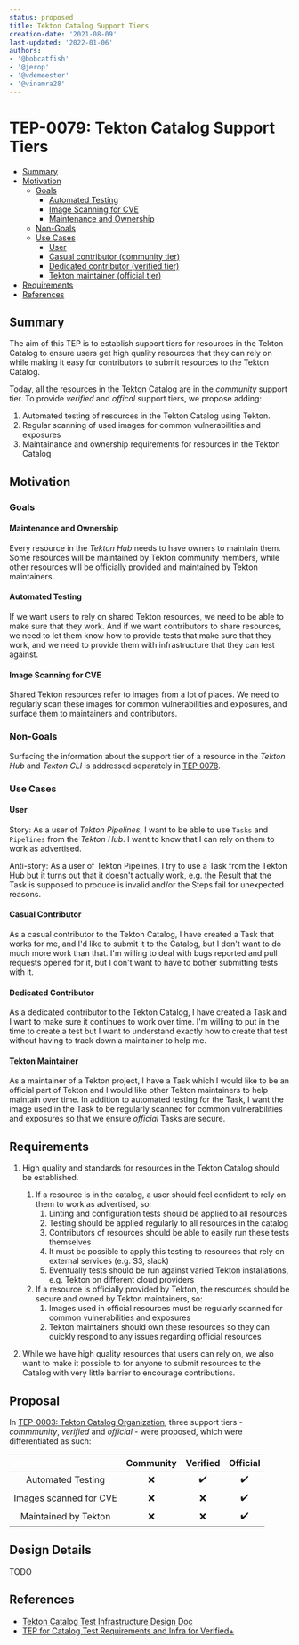 ```yaml
---
status: proposed
title: Tekton Catalog Support Tiers
creation-date: '2021-08-09'
last-updated: '2022-01-06'
authors:
- '@bobcatfish'
- '@jerop'
- '@vdemeester'
- '@vinamra28'
---
```


# TEP-0079: Tekton Catalog Support Tiers

<!-- toc -->
- [Summary](#summary)
- [Motivation](#motivation)
  - [Goals](#goals)
    - [Automated Testing](#automated-testing)
    - [Image Scanning for CVE](#image-scanning-for-cve)
    - [Maintenance and Ownership](#maintenance-and-ownership)
  - [Non-Goals](#non-goals)
  - [Use Cases](#use-cases)
    - [User](#user)
    - [Casual contributor (community tier)](#casual-contributor-community-tier)
    - [Dedicated contributor (verified tier)](#dedicated-contributor-verified-tier)
    - [Tekton maintainer (official tier)](#tekton-maintainer-official-tier)
- [Requirements](#requirements)
- [References](#references)
<!-- /toc -->

## Summary

The aim of this TEP is to establish support tiers for resources in the Tekton Catalog to ensure users get high quality 
resources that they can rely on while making it easy for contributors to submit resources to the Tekton Catalog.

Today, all the resources in the Tekton Catalog are in the *community* support tier. To provide *verified* and *offical* 
support tiers, we propose adding:

1. Automated testing of resources in the Tekton Catalog using Tekton.
1. Regular scanning of used images for common vulnerabilities and exposures
1. Maintainance and ownership requirements for resources in the Tekton Catalog

## Motivation

### Goals

#### Maintenance and Ownership

Every resource in the *Tekton Hub* needs to have owners to maintain them. Some resources will be maintained by Tekton
community members, while other resources will be officially provided and maintained by Tekton maintainers.

#### Automated Testing

If we want users to rely on shared Tekton resources, we need to be able to make sure that they work. And if we want 
contributors to share resources, we need to let them know how to provide tests that make sure that they work, and 
we need to provide them with infrastructure that they can test against.

#### Image Scanning for CVE

Shared Tekton resources refer to images from a lot of places. We need to regularly scan these images for common 
vulnerabilities and exposures, and surface them to maintainers and contributors.

### Non-Goals

Surfacing the information about the support tier of a resource in the *Tekton Hub* and *Tekton CLI* is addressed 
separately in [TEP 0078](https://github.com/tektoncd/community/pull/494).

### Use Cases

#### User

Story: As a user of *Tekton Pipelines*, I want to be able to use `Tasks` and `Pipelines` from the *Tekton Hub*. 
I want to know that I can rely on them to work as advertised.

Anti-story: As a user of Tekton Pipelines, I try to use a Task from the Tekton Hub but it turns out that it doesn't 
actually work, e.g. the Result that the Task is supposed to produce is invalid and/or the Steps fail for unexpected 
reasons.

#### Casual Contributor

As a casual contributor to the Tekton Catalog, I have created a Task that works for me, and I'd like to submit it to the 
Catalog, but I don't want to do much more work than that. I'm willing to deal with bugs reported and pull requests 
opened for it, but I don't want to have to bother submitting tests with it.

#### Dedicated Contributor

As a dedicated contributor to the Tekton Catalog, I have created a Task and I want to make sure it continues to work 
over time. I'm willing to put in the time to create a test but I want to understand exactly how to create that test 
without having to track down a maintainer to help me.

#### Tekton Maintainer

As a maintainer of a Tekton project, I have a Task which I would like to be an official part of Tekton and I would 
like other Tekton maintainers to help maintain over time. In addition to automated testing for the Task, I want the 
image used in the Task to be regularly scanned for common vulnerabilities and exposures so that we ensure *official* 
Tasks are secure.

## Requirements

<!--
Describe constraints on the solution that must be met. Examples might include
performance characteristics that must be met, specific edge cases that must
be handled, or user scenarios that will be affected and must be accomodated.
-->
1. High quality and standards for resources in the Tekton Catalog should be established. 
   1. If a resource is in the catalog, a user should feel confident to rely on them to work as advertised, so:
      1. Linting and configuration tests should be applied to all resources
      2. Testing should be applied regularly to all resources in the catalog
      3. Contributors of resources should be able to easily run these tests themselves
      4. It must be possible to apply this testing to resources that rely on external services (e.g. S3, slack)
      5. Eventually tests should be run against varied Tekton installations, e.g. Tekton on different cloud providers
   2. If a resource is officially provided by Tekton, the resources should be secure and owned by Tekton maintainers, so:
      1. Images used in official resources must be regularly scanned for common vulnerabilities and exposures 
      2. Tekton maintainers should own these resources so they can quickly respond to any issues regarding official 
      resources
      
2. While we have high quality resources that users can rely on, we also want to make it possible to for anyone to submit 
resources to the Catalog with very little barrier to encourage contributions.

## Proposal

In [TEP-0003: Tekton Catalog Organization](https://github.com/tektoncd/community/blob/main/teps/0003-tekton-catalog-organization.md),
three support tiers - *commmunity*, *verified* and *official* - were proposed, which were differentiated as such:


|                        | Community |      Verified      |      Official      |
|:----------------------:|:---------:|:------------------:|:------------------:|
|   Automated Testing    |    :x:    | :heavy_check_mark: | :heavy_check_mark: |
| Images scanned for CVE |    :x:    |        :x:         | :heavy_check_mark: |
|  Maintained by Tekton  |    :x:    |        :x:         | :heavy_check_mark: |


## Design Details 

TODO

## References

<!--
Use this section to add links to GitHub issues, other TEPs, design docs in Tekton
shared drive, examples, etc. This is useful to refer back to any other related links
to get more details.
-->

* [Tekton Catalog Test Infrastructure Design Doc](https://docs.google.com/document/d/1-czjvjfpuIqYKsfkvZ5RxIbtoFNLTEtOxaZB71Aehdg/edit#)
* [TEP for Catalog Test Requirements and Infra for Verified+](https://github.com/tektoncd/community/pull/170)